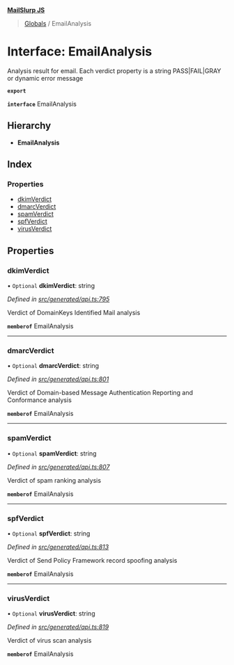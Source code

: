 **[MailSlurp JS](../README.md)**

> [Globals](../README.md) / EmailAnalysis

# Interface: EmailAnalysis

Analysis result for email. Each verdict property is a string PASS|FAIL|GRAY or dynamic error message

**`export`** 

**`interface`** EmailAnalysis

## Hierarchy

* **EmailAnalysis**

## Index

### Properties

* [dkimVerdict](emailanalysis.md#dkimverdict)
* [dmarcVerdict](emailanalysis.md#dmarcverdict)
* [spamVerdict](emailanalysis.md#spamverdict)
* [spfVerdict](emailanalysis.md#spfverdict)
* [virusVerdict](emailanalysis.md#virusverdict)

## Properties

### dkimVerdict

• `Optional` **dkimVerdict**: string

*Defined in [src/generated/api.ts:795](https://github.com/mailslurp/mailslurp-client/blob/ff09436/src/generated/api.ts#L795)*

Verdict of DomainKeys Identified Mail analysis

**`memberof`** EmailAnalysis

___

### dmarcVerdict

• `Optional` **dmarcVerdict**: string

*Defined in [src/generated/api.ts:801](https://github.com/mailslurp/mailslurp-client/blob/ff09436/src/generated/api.ts#L801)*

Verdict of Domain-based Message Authentication Reporting and Conformance analysis

**`memberof`** EmailAnalysis

___

### spamVerdict

• `Optional` **spamVerdict**: string

*Defined in [src/generated/api.ts:807](https://github.com/mailslurp/mailslurp-client/blob/ff09436/src/generated/api.ts#L807)*

Verdict of spam ranking analysis

**`memberof`** EmailAnalysis

___

### spfVerdict

• `Optional` **spfVerdict**: string

*Defined in [src/generated/api.ts:813](https://github.com/mailslurp/mailslurp-client/blob/ff09436/src/generated/api.ts#L813)*

Verdict of Send Policy Framework record spoofing analysis

**`memberof`** EmailAnalysis

___

### virusVerdict

• `Optional` **virusVerdict**: string

*Defined in [src/generated/api.ts:819](https://github.com/mailslurp/mailslurp-client/blob/ff09436/src/generated/api.ts#L819)*

Verdict of virus scan analysis

**`memberof`** EmailAnalysis
